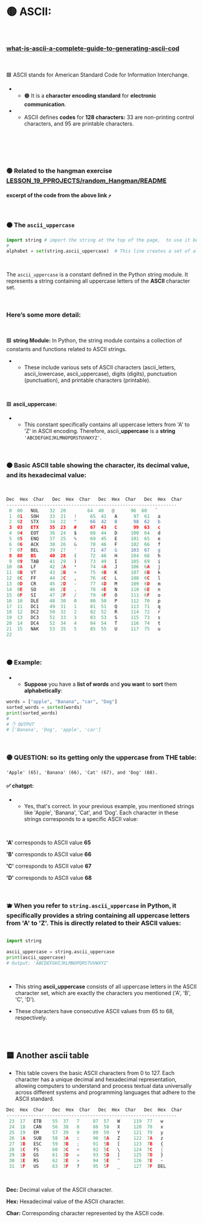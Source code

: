 # 🟡 ASCII:

<br>

### [what-is-ascii-a-complete-guide-to-generating-ascii-cod](https://www.geeksforgeeks.org/what-is-ascii-a-complete-guide-to-generating-ascii-code/?ref=lbp)


 <br>
 <br


### 🟦 ASCII stands for American Standard Code for Information Interchange.

<br>

- - 🟠 It is a **character encoding standard** for **electronic communication**.

- - ASCII defines **codes** for **128 characters:** 33 are non-printing control characters, and 95 are printable characters.


<br>





<br>
<br>
<br>

### 🟢 Related to the hangman exercise [LESSON_19_PPROJECTS/random_Hangman/README](./LESSON_19_PPROJECTS/random_Hangman/README.md)

#### excerpt of the code from the above link ⤴️

<br>

### 🟠 The `ascii_uppercase`



```python
import string # import the string at the top of the page,  to use it below
#
alphabet = set(string.ascii_uppercase)  # This line creates a set of all uppercase letters in the alphabet
```

<br>


The `ascii_uppercase`  is a constant defined in the Python string module. It represents a string containing all uppercase letters of the **ASCII** character set.


<br>

### Here’s some more detail:

<br>

🟪 **string Module:** In Python, the string module contains a collection of constants and functions related to ASCII strings.

- - These include various sets of ASCII characters (ascii_letters, ascii_lowercase, ascii_uppercase), digits (digits), punctuation (punctuation), and printable characters (printable).

<br>

🟪 **ascii_uppercase:**

- - This constant specifically contains all uppercase letters from 'A' to 'Z' in ASCII encoding. Therefore, ascii_**uppercase** is a **string** `'ABCDEFGHIJKLMNOPQRSTUVWXYZ'`.

<br>

### 🟠  Basic ASCII table showing the character, its decimal value, and its hexadecimal value:

<br>

 ```python
Dec  Hex  Char   Dec  Hex  Char   Dec  Hex  Char   Dec  Hex  Char
---------------------------------------------------------------
  0  00   NUL    32  20        64  40   @      96  60   `
  1  01   SOH    33  21   !     65  41   A      97  61   a
  2  02   STX    34  22   "     66  42   B      98  62   b
  3  03   ETX    35  23   #     67  43   C      99  63   c
  4  04   EOT    36  24   $     68  44   D     100  64   d
  5  05   ENQ    37  25   %     69  45   E     101  65   e
  6  06   ACK    38  26   &     70  46   F     102  66   f
  7  07   BEL    39  27   '     71  47   G     103  67   g
  8  08   BS     40  28   (     72  48   H     104  68   h
  9  09   TAB    41  29   )     73  49   I     105  69   i
 10  0A   LF     42  2A   *     74  4A   J     106  6A   j
 11  0B   VT     43  2B   +     75  4B   K     107  6B   k
 12  0C   FF     44  2C   ,     76  4C   L     108  6C   l
 13  0D   CR     45  2D   -     77  4D   M     109  6D   m
 14  0E   SO     46  2E   .     78  4E   N     110  6E   n
 15  0F   SI     47  2F   /     79  4F   O     111  6F   o
 16  10   DLE    48  30   0     80  50   P     112  70   p
 17  11   DC1    49  31   1     81  51   Q     113  71   q
 18  12   DC2    50  32   2     82  52   R     114  72   r
 19  13   DC3    51  33   3     83  53   S     115  73   s
 20  14   DC4    52  34   4     84  54   T     116  74   t
 21  15   NAK    53  35   5     85  55   U     117  75   u
 22

 ```

 <br>

 ### 🟠 Example:

 - - **Suppose** you have a **list of words** and **you want** to **sort** them **alphabetically**:

 ```python
words = ["apple", "Banana", "car", "Dog"]
sorted_words = sorted(words)
print(sorted_words)
#
# ✋ OUTPUT
# ['Banana', 'Dog', 'apple', 'car']
 ```

 <br>

### 🟣 QUESTION: so its getting only the uppercase from THE table:
`'Apple' (65), 'Banana' (66), 'Cat' (67), and 'Dog' (68).`

#### ✅ chatgpt:

- - Yes, that's correct. In your previous example, you mentioned strings like 'Apple', 'Banana', 'Cat', and 'Dog'. Each character in these strings corresponds to a specific ASCII value:

<br>

**'A'** corresponds to ASCII value **65**

**'B'** corresponds to ASCII value **66**

**'C'** corresponds to ASCII value **67**

**'D'** corresponds to ASCII value **68**

<br>

### 🫐 When you refer to `string.ascii_uppercase` in Python, it specifically provides a string containing all uppercase letters from 'A' to 'Z'. This is directly related to their ASCII values:

```python

import string

ascii_uppercase = string.ascii_uppercase
print(ascii_uppercase)
# Output: 'ABCDEFGHIJKLMNOPQRSTUVWXYZ'

```
<br>

- This string **ascii_uppercase** consists of all uppercase letters in the ASCII character set, which are exactly the characters you mentioned ('A', 'B', 'C', 'D').

- These characters have consecutive ASCII values from 65 to 68, respectively.

<br>
<br>

##  🟦 Another ascii table

- This table covers the basic ASCII characters from 0 to 127. Each character has a unique decimal and hexadecimal representation, allowing computers to understand and process textual data universally across different systems and programming languages that adhere to the ASCII standard.

```python
Dec  Hex  Char   Dec  Hex  Char   Dec  Hex  Char   Dec  Hex  Char
---------------------------------------------------------------
 23  17   ETB    55  37   7     87  57   W     119  77   w
 24  18   CAN    56  38   8     88  58   X     120  78   x
 25  19   EM     57  39   9     89  59   Y     121  79   y
 26  1A   SUB    58  3A   :     90  5A   Z     122  7A   z
 27  1B   ESC    59  3B   ;     91  5B   [     123  7B   {
 28  1C   FS     60  3C   <     92  5C   \     124  7C   |
 29  1D   GS     61  3D   =     93  5D   ]     125  7D   }
 30  1E   RS     62  3E   >     94  5E   ^     126  7E   ~
 31  1F   US     63  3F   ?     95  5F   _     127  7F  DEL

```

<br>

**Dec:**  Decimal value of the ASCII character.

**Hex:**  Hexadecimal value of the ASCII character.

**Char:**  Corresponding character represented by the ASCII code.
